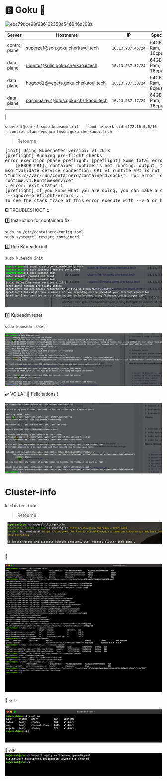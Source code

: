 # :b: Goku :kimono:     
![ebc79dce98f936102358c546946d203a](https://user-images.githubusercontent.com/94937145/228716172-59192808-aa7c-4250-98c6-f2c7c0a91dd3.jpg)
 
| Server           | Hostname                             |  IP               | Specs                 |
|------------------|--------------------------------------|-------------------|-----------------------|
| control plane    |superzaf@son.goku.cherkaoui.tech        | `10.13.237.45/24` | 64GB Ram,      16cpus |
| data plane       |ubuntu@krilin.goku.cherkaoui.tech     | `10.13.237.32/24` | 64GB Ram,      16cpus |
| data plane       |hugopo1@vegeta.goku.cherkaoui.tech     | `10.13.237.30/24` | 64GB Ram,       8cpus |
| data plane       |pasmibalayi@lotus.goku.cherkaoui.tech      | `10.13.237.17/24` | 64GB Ram,      16cpus 
|



```
superzaf@son:~$ sudo kubeadm init   --pod-network-cidr=172.16.0.0/16   
--control-plane-endpoint=son.goku.cherkaoui.tech
```
> Retourne :
<pre>
[init] Using Kubernetes version: v1.26.3
[preflight] Running pre-flight checks
error execution phase preflight: [preflight] Some fatal errors occurred:
	[ERROR CRI]: container runtime is not running: output: time="2023-04-04T21:34:30Z" level=fatal 
msg="validate service connection: CRI v1 runtime API is not implemented for endpoint 
\"unix:///var/run/containerd/containerd.sock\": rpc error: code = Unimplemented desc = unknown service 
runtime.v1.RuntimeService"
, error: exit status 1
[preflight] If you know what you are doing, you can make a check non-fatal with 
`--ignore-preflight-errors=...`
To see the stack trace of this error execute with --v=5 or higher
</pre>

❎ TROUBLESHOOT ⏫

1️⃣  Instruction for containerd fix 

```
sudo rm /etc/containerd/config.toml
sudo systemctl restart containerd
```

2️⃣ Run Kubeadm init

```
sudo kubeadm init
```
<img 
src='https://github.com/CollegeBoreal/INF1100-201-23H-02/blob/main/5.Metal/B.Goku/images/config.toml-fix.png'>

3️⃣ Kubeadm reset 

```
sudo kubeadm reset 
```
<img 
src='https://github.com/CollegeBoreal/INF1100-201-23H-02/blob/main/5.Metal/B.Goku/images/Kubeadm-reset.png'>

✔️ VOILA ! :tada: Félicitations !

<img src='https://github.com/CollegeBoreal/INF1100-201-23H-02/blob/main/5.Metal/B.Goku/images/VOILA!.png'>



 
 # Cluster-info
 ```
 k cluster-info
 ```
 > Retourne :
 <pre>
 <img 
src='https://github.com/CollegeBoreal/INF1100-201-23H-02/blob/main/5.Metal/B.Goku/images/k_cluster_info.png'>
 </pre>


:goat:

<img 
src='https://github.com/CollegeBoreal/INF1100-201-23H-02/blob/main/5.Metal/B.Goku/images/quitefar.png'>

:goat: :star: :sparkles:

<img 
src='https://github.com/CollegeBoreal/INF1100-201-23H-02/blob/main/5.Metal/B.Goku/images/Joinveglot.png'>

:bullettrain_side: eIP
<img src='https://github.com/CollegeBoreal/INF1100-201-23H-02/blob/main/5.Metal/B.Goku/images/eIP.png'>
